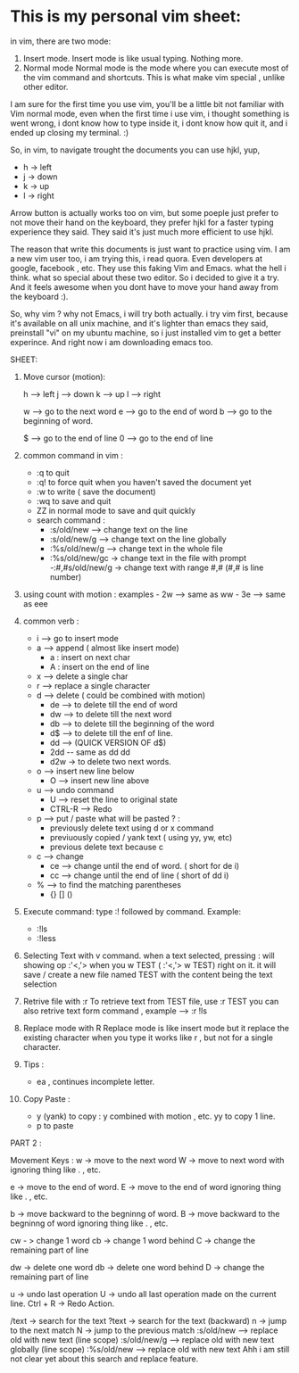 # This is my personal vim sheet:

in vim, there are two mode:
1. Insert mode.
	Insert mode is like usual typing. Nothing more.
2. Normal mode
	Normal mode is the mode where you can execute most of the vim command and shortcuts. This is what make vim special , unlike other editor.


I am sure for the first time you use vim, you'll be a little bit not familiar with Vim normal mode, even when the first time i use vim, i thought something is went wrong, i dont know how to type inside it, i dont know how quit it, and i ended up closing my terminal. :)

So, in vim, to navigate trought the documents you can use hjkl, yup,
- h -> left
- j -> down
- k -> up
- l -> right

Arrow button is actually works too on vim, but some poeple just prefer to not move their hand on the keyboard, they prefer hjkl for a faster typing experience they said. They said it's just much more efficient to use hjkl.

The reason that write this documents is just want to practice using vim. I am a new vim user too, i am trying this, i read quora. Even developers at google, facebook , etc. They use this faking Vim and Emacs. what the hell i think. what so special about these two editor. So i decided to give it a try. And it feels awesome when you dont have to move your hand away from the keyboard :).

So, why vim ? why not Emacs, i will try both actually. i try vim first, because it's available on all unix machine, and it's lighter than emacs they said, preinstall "vi" on my ubuntu machine, so i just installed vim to get a better experince. And right now i am downloading emacs too.


SHEET:
1. Move cursor (motion):

	h --> left
	j --> down
	k --> up
	l --> right

	w --> go to the next word
	e --> go to the end of word
	b --> go to the beginning of word.

	$ --> go to the end of line
	0 --> go to the end of line

2. common command in vim :
	- :q to quit
	- :q! to force quit when you haven't saved the document yet
	- :w to write ( save the document)
	- :wq to save and quit
	- ZZ in normal mode to save and quit quickly
	- search command :
		- :s/old/new --> change text on the line
		- :s/old/new/g --> change text on the line globally
		- :%s/old/new/g --> change text in the whole file
		- :%s/old/new/gc -> change text in the file with prompt
		-:#,#s/old/new/g -> change text with range #,# (#,# is line number)
3. using count with motion :
   examples	- 2w --> same as ww
		- 3e --> same as eee
4. common verb :
	- i --> go to insert mode
	- a --> append ( almost like insert mode)
		- a : insert on next char
		- A : insert on the end of line
	- x --> delete a single char
	- r --> replace a single character
	- d --> delete ( could be combined with motion)
		- de --> to delete till the end of word
		- dw --> to delete till the next word
		- db --> to delete till the beginning of the word
		- d$ --> to delete till the enf of line.
		- dd --> (QUICK VERSION OF d$)
		- 2dd -- same as dd dd
		- d2w -> to delete two next words.
	- o --> insert new line below
		- O --> insert new line above
	- u --> undo command
		- U --> reset the line to original state
		- CTRL-R --> Redo
	- p --> put / paste
		what will be pasted ? :
		- previously delete text using d or x command
		- previuously copied / yank text ( using yy, yw, etc)
		- previous delete text because c 	
	- c --> change
		- ce --> change until the end of word. ( short for de i)
		- cc --> change until the end of line ( short of dd i)
	- % --> to find the matching parentheses
		- {} [] ()

5. Execute command:
	type :! followed by command.
	Example:
	- :!ls
	- :!less

6. Selecting Text with v command.
	when a text selected, pressing : will showing op :'<,'>
	when you w TEST ( :'<,'> w TEST) right on it. it will save / create a new file named TEST with the content being the text selection

7. Retrive file with :r
	To retrieve text from TEST file, use :r TEST
	you can also retrive text form command , example --> :r !ls
8. Replace mode with R
	Replace mode is like insert mode
	but it replace the existing character when you type
	it works like r , but not for a single character.
9. Tips :
	- ea , continues incomplete letter.
10. Copy Paste :
	- y (yank) to copy : y combined with motion , etc. yy to copy 1 line.
	- p to paste

PART 2 :

Movement Keys :
w -> move to the next word
W -> move to next word with ignoring thing like . , etc.

e -> move to the end of word.
E -> move to the end of word ignoring thing like . , etc.

b -> move backward to the begninng of word.
B -> move backward to the begninng of word ignoring thing like . , etc.

cw - > change 1 word
cb -> change 1 word behind
C -> change the remaining part of line

dw -> delete one word
db -> delete one word behind
D -> change the remaining part of line

u -> undo last operation
U -> undo all last operation made on the current line.
Ctrl + R -> Redo Action.

/text -> search for the text
?text -> search for the text (backward)
n -> jump to the next match
N -> jump to the previous match
:s/old/new --> replace old with new text (line scope)
:s/old/new/g --> replace old with new text globally (line scope)
:%s/old/new --> replace old with new text
Ahh i am still not clear yet about this search and replace feature.
